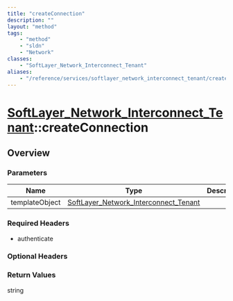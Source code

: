 ```yaml
---
title: "createConnection"
description: ""
layout: "method"
tags:
    - "method"
    - "sldn"
    - "Network"
classes:
    - "SoftLayer_Network_Interconnect_Tenant"
aliases:
    - "/reference/services/softlayer_network_interconnect_tenant/createConnection"
---
```

# [SoftLayer_Network_Interconnect_Tenant](/reference/services/SoftLayer_Network_Interconnect_Tenant)::createConnection




## Overview 


### Parameters 
|Name | Type | Description |
| --- | --- | --- |
|templateObject| <a href='/reference/datatypes/SoftLayer_Network_Interconnect_Tenant'>SoftLayer_Network_Interconnect_Tenant </a>| |


### Required Headers
* authenticate

### Optional Headers

### Return Values
string

